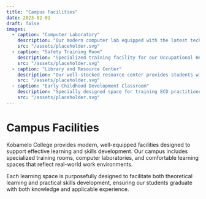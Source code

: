 ```yaml
---
title: "Campus Facilities"
date: 2023-02-01
draft: false
images:
  - caption: "Computer Laboratory"
    description: "Our modern computer lab equipped with the latest technology for computer literacy training."
    src: "/assets/placeholder.svg"
  - caption: "Safety Training Room"
    description: "Specialized training facility for our Occupational Health & Safety programs."
    src: "/assets/placeholder.svg"
  - caption: "Library and Resource Center"
    description: "Our well-stocked resource center provides students with access to educational materials and quiet study space."
    src: "/assets/placeholder.svg"
  - caption: "Early Childhood Development Classroom"
    description: "Specially designed space for training ECD practitioners with appropriate learning materials."
    src: "/assets/placeholder.svg"
---
```


# Campus Facilities

Kobamelo College provides modern, well-equipped facilities designed to support effective learning and skills development. Our campus includes specialized training rooms, computer laboratories, and comfortable learning spaces that reflect real-world work environments.

Each learning space is purposefully designed to facilitate both theoretical learning and practical skills development, ensuring our students graduate with both knowledge and applicable experience.
